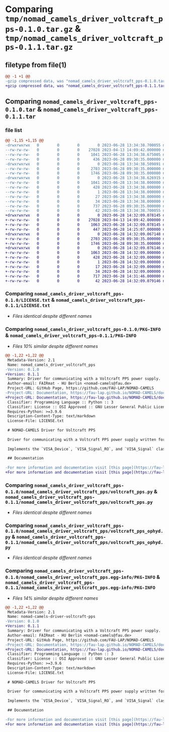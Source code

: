 # Comparing `tmp/nomad_camels_driver_voltcraft_pps-0.1.0.tar.gz` & `tmp/nomad_camels_driver_voltcraft_pps-0.1.1.tar.gz`

## filetype from file(1)

```diff
@@ -1 +1 @@
-gzip compressed data, was "nomad_camels_driver_voltcraft_pps-0.1.0.tar", last modified: Wed Jun 28 13:34:38 2023, max compression
+gzip compressed data, was "nomad_camels_driver_voltcraft_pps-0.1.1.tar", last modified: Wed Jun 28 14:32:09 2023, max compression
```

## Comparing `nomad_camels_driver_voltcraft_pps-0.1.0.tar` & `nomad_camels_driver_voltcraft_pps-0.1.1.tar`

### file list

```diff
@@ -1,15 +1,15 @@
-drwxrwxrwx   0        0        0        0 2023-06-28 13:34:38.700055 nomad_camels_driver_voltcraft_pps-0.1.0/
--rw-rw-rw-   0        0        0    27028 2023-04-13 14:09:42.000000 nomad_camels_driver_voltcraft_pps-0.1.0/LICENSE.txt
--rw-rw-rw-   0        0        0     1041 2023-06-28 13:34:38.675005 nomad_camels_driver_voltcraft_pps-0.1.0/PKG-INFO
--rw-rw-rw-   0        0        0      436 2023-06-28 09:30:35.000000 nomad_camels_driver_voltcraft_pps-0.1.0/README.md
-drwxrwxrwx   0        0        0        0 2023-06-28 13:34:38.509891 nomad_camels_driver_voltcraft_pps-0.1.0/nomad_camels_driver_voltcraft_pps/
--rw-rw-rw-   0        0        0     2703 2023-06-28 09:30:35.000000 nomad_camels_driver_voltcraft_pps-0.1.0/nomad_camels_driver_voltcraft_pps/voltcraft_pps.py
--rw-rw-rw-   0        0        0     1746 2023-06-28 09:30:35.000000 nomad_camels_driver_voltcraft_pps-0.1.0/nomad_camels_driver_voltcraft_pps/voltcraft_pps_ophyd.py
-drwxrwxrwx   0        0        0        0 2023-06-28 13:34:38.626915 nomad_camels_driver_voltcraft_pps-0.1.0/nomad_camels_driver_voltcraft_pps.egg-info/
--rw-rw-rw-   0        0        0     1041 2023-06-28 13:34:38.000000 nomad_camels_driver_voltcraft_pps-0.1.0/nomad_camels_driver_voltcraft_pps.egg-info/PKG-INFO
--rw-rw-rw-   0        0        0      428 2023-06-28 13:34:38.000000 nomad_camels_driver_voltcraft_pps-0.1.0/nomad_camels_driver_voltcraft_pps.egg-info/SOURCES.txt
--rw-rw-rw-   0        0        0        1 2023-06-28 13:34:38.000000 nomad_camels_driver_voltcraft_pps-0.1.0/nomad_camels_driver_voltcraft_pps.egg-info/dependency_links.txt
--rw-rw-rw-   0        0        0       27 2023-06-28 13:34:38.000000 nomad_camels_driver_voltcraft_pps-0.1.0/nomad_camels_driver_voltcraft_pps.egg-info/requires.txt
--rw-rw-rw-   0        0        0       34 2023-06-28 13:34:38.000000 nomad_camels_driver_voltcraft_pps-0.1.0/nomad_camels_driver_voltcraft_pps.egg-info/top_level.txt
--rw-rw-rw-   0        0        0      737 2023-06-28 09:30:35.000000 nomad_camels_driver_voltcraft_pps-0.1.0/pyproject.toml
--rw-rw-rw-   0        0        0       42 2023-06-28 13:34:38.700055 nomad_camels_driver_voltcraft_pps-0.1.0/setup.cfg
+drwxrwxrwx   0        0        0        0 2023-06-28 14:32:09.078145 nomad_camels_driver_voltcraft_pps-0.1.1/
+-rw-rw-rw-   0        0        0    27028 2023-04-13 14:09:42.000000 nomad_camels_driver_voltcraft_pps-0.1.1/LICENSE.txt
+-rw-rw-rw-   0        0        0     1063 2023-06-28 14:32:09.078145 nomad_camels_driver_voltcraft_pps-0.1.1/PKG-INFO
+-rw-rw-rw-   0        0        0      447 2023-06-28 14:25:07.000000 nomad_camels_driver_voltcraft_pps-0.1.1/README.md
+drwxrwxrwx   0        0        0        0 2023-06-28 14:32:09.067148 nomad_camels_driver_voltcraft_pps-0.1.1/nomad_camels_driver_voltcraft_pps/
+-rw-rw-rw-   0        0        0     2703 2023-06-28 09:30:35.000000 nomad_camels_driver_voltcraft_pps-0.1.1/nomad_camels_driver_voltcraft_pps/voltcraft_pps.py
+-rw-rw-rw-   0        0        0     1746 2023-06-28 09:30:35.000000 nomad_camels_driver_voltcraft_pps-0.1.1/nomad_camels_driver_voltcraft_pps/voltcraft_pps_ophyd.py
+drwxrwxrwx   0        0        0        0 2023-06-28 14:32:09.076146 nomad_camels_driver_voltcraft_pps-0.1.1/nomad_camels_driver_voltcraft_pps.egg-info/
+-rw-rw-rw-   0        0        0     1063 2023-06-28 14:32:09.000000 nomad_camels_driver_voltcraft_pps-0.1.1/nomad_camels_driver_voltcraft_pps.egg-info/PKG-INFO
+-rw-rw-rw-   0        0        0      428 2023-06-28 14:32:09.000000 nomad_camels_driver_voltcraft_pps-0.1.1/nomad_camels_driver_voltcraft_pps.egg-info/SOURCES.txt
+-rw-rw-rw-   0        0        0        1 2023-06-28 14:32:09.000000 nomad_camels_driver_voltcraft_pps-0.1.1/nomad_camels_driver_voltcraft_pps.egg-info/dependency_links.txt
+-rw-rw-rw-   0        0        0       17 2023-06-28 14:32:09.000000 nomad_camels_driver_voltcraft_pps-0.1.1/nomad_camels_driver_voltcraft_pps.egg-info/requires.txt
+-rw-rw-rw-   0        0        0       34 2023-06-28 14:32:09.000000 nomad_camels_driver_voltcraft_pps-0.1.1/nomad_camels_driver_voltcraft_pps.egg-info/top_level.txt
+-rw-rw-rw-   0        0        0      717 2023-06-28 14:31:46.000000 nomad_camels_driver_voltcraft_pps-0.1.1/pyproject.toml
+-rw-rw-rw-   0        0        0       42 2023-06-28 14:32:09.079146 nomad_camels_driver_voltcraft_pps-0.1.1/setup.cfg
```

### Comparing `nomad_camels_driver_voltcraft_pps-0.1.0/LICENSE.txt` & `nomad_camels_driver_voltcraft_pps-0.1.1/LICENSE.txt`

 * *Files identical despite different names*

### Comparing `nomad_camels_driver_voltcraft_pps-0.1.0/PKG-INFO` & `nomad_camels_driver_voltcraft_pps-0.1.1/PKG-INFO`

 * *Files 10% similar despite different names*

```diff
@@ -1,22 +1,22 @@
 Metadata-Version: 2.1
 Name: nomad_camels_driver_voltcraft_pps
-Version: 0.1.0
+Version: 0.1.1
 Summary: Driver for communicating with a Voltcraft PPS power supply.
 Author-email: FAIRmat - HU Berlin <nomad-camels@fau.de>
 Project-URL: GitHub Page, https://github.com/FAU-LAP/NOMAD-CAMELS
-Project-URL: Documentation, https://fau-lap.github.io/NOMAD-CAMELS/docs/instruments.html
+Project-URL: Documentation, https://fau-lap.github.io/NOMAD-CAMELS/doc/instruments/instruments.html
 Classifier: Programming Language :: Python :: 3
 Classifier: License :: OSI Approved :: GNU Lesser General Public License v2 (LGPLv2)
 Requires-Python: >=3.9.6
 Description-Content-Type: text/markdown
 License-File: LICENSE.txt
 
 # NOMAD-CAMELS Driver for Voltcraft PPS
 
 Driver for communicating with a Voltcraft PPS power supply written for the measurement software [NOMAD-CAMELS](https://fau-lap.github.io/NOMAD-CAMELS/).
 
 Implements the `VISA_Device`, `VISA_Signal_RO`, and `VISA_Signal` classes used in many device drivers.
 
 ## Documentation
 
-For more information and documentation visit [this page](https://fau-lap.github.io/NOMAD-CAMELS/docs/instruments.html).
+For more information and documentation visit [this page](https://fau-lap.github.io/NOMAD-CAMELS/doc/instruments/instruments.html).
```

### Comparing `nomad_camels_driver_voltcraft_pps-0.1.0/nomad_camels_driver_voltcraft_pps/voltcraft_pps.py` & `nomad_camels_driver_voltcraft_pps-0.1.1/nomad_camels_driver_voltcraft_pps/voltcraft_pps.py`

 * *Files identical despite different names*

### Comparing `nomad_camels_driver_voltcraft_pps-0.1.0/nomad_camels_driver_voltcraft_pps/voltcraft_pps_ophyd.py` & `nomad_camels_driver_voltcraft_pps-0.1.1/nomad_camels_driver_voltcraft_pps/voltcraft_pps_ophyd.py`

 * *Files identical despite different names*

### Comparing `nomad_camels_driver_voltcraft_pps-0.1.0/nomad_camels_driver_voltcraft_pps.egg-info/PKG-INFO` & `nomad_camels_driver_voltcraft_pps-0.1.1/nomad_camels_driver_voltcraft_pps.egg-info/PKG-INFO`

 * *Files 14% similar despite different names*

```diff
@@ -1,22 +1,22 @@
 Metadata-Version: 2.1
 Name: nomad-camels-driver-voltcraft-pps
-Version: 0.1.0
+Version: 0.1.1
 Summary: Driver for communicating with a Voltcraft PPS power supply.
 Author-email: FAIRmat - HU Berlin <nomad-camels@fau.de>
 Project-URL: GitHub Page, https://github.com/FAU-LAP/NOMAD-CAMELS
-Project-URL: Documentation, https://fau-lap.github.io/NOMAD-CAMELS/docs/instruments.html
+Project-URL: Documentation, https://fau-lap.github.io/NOMAD-CAMELS/doc/instruments/instruments.html
 Classifier: Programming Language :: Python :: 3
 Classifier: License :: OSI Approved :: GNU Lesser General Public License v2 (LGPLv2)
 Requires-Python: >=3.9.6
 Description-Content-Type: text/markdown
 License-File: LICENSE.txt
 
 # NOMAD-CAMELS Driver for Voltcraft PPS
 
 Driver for communicating with a Voltcraft PPS power supply written for the measurement software [NOMAD-CAMELS](https://fau-lap.github.io/NOMAD-CAMELS/).
 
 Implements the `VISA_Device`, `VISA_Signal_RO`, and `VISA_Signal` classes used in many device drivers.
 
 ## Documentation
 
-For more information and documentation visit [this page](https://fau-lap.github.io/NOMAD-CAMELS/docs/instruments.html).
+For more information and documentation visit [this page](https://fau-lap.github.io/NOMAD-CAMELS/doc/instruments/instruments.html).
```

